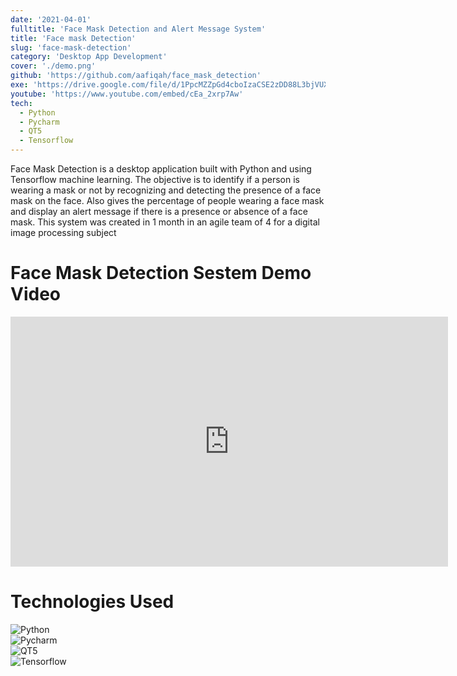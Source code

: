 ```yaml
---
date: '2021-04-01'
fulltitle: 'Face Mask Detection and Alert Message System'
title: 'Face mask Detection'
slug: 'face-mask-detection'
category: 'Desktop App Development'
cover: './demo.png'
github: 'https://github.com/aafiqah/face_mask_detection'
exe: 'https://drive.google.com/file/d/1PpcMZZpGd4cboIzaCSE2zDD88L3bjVUX/view?usp=sharing'
youtube: 'https://www.youtube.com/embed/cEa_2xrp7Aw'
tech:
  - Python
  - Pycharm
  - QT5
  - Tensorflow
---
```


Face Mask Detection is a desktop application built with Python and using Tensorflow machine learning. The objective is to identify if a person is wearing a mask or not by recognizing and detecting the presence of a face mask on the face. Also gives the percentage of people wearing a face mask and display an alert message if there is a presence or absence of a face mask. This system was created in 1 month in an agile team of 4 for a digital image processing subject

# Face Mask Detection Sestem Demo Video

<div style="text-align: center;">
  <iframe width="700" height="400" src="https://www.youtube.com/embed/cEa_2xrp7Aw" frameborder="0" allowfullscreen></iframe>
</div>

# Technologies Used

<div class="container">
  <div class="badge-item">
    <img src="https://img.shields.io/badge/Python-3776AB?style=for-the-badge&logo=python&logoColor=white" alt="Python" class="badge-image" />
  </div>
  <div class="badge-item">
    <img src="https://img.shields.io/badge/PyCharm-000000.svg?&style=for-the-badge&logo=PyCharm&logoColor=white" alt="Pycharm" class="badge-image" />
  </div>
  <div class="badge-item">
    <img src="https://img.shields.io/badge/Qt%20Designer-%23217346.svg?style=for-the-badge&logo=Qt&logoColor=white" alt="QT5" class="badge-image" />
  </div>
  <div class="badge-item">
    <img src="https://img.shields.io/badge/TensorFlow-FF6F00?style=for-the-badge&logo=tensorflow&logoColor=white" alt="Tensorflow" class="badge-image" />
  </div>
</div>
